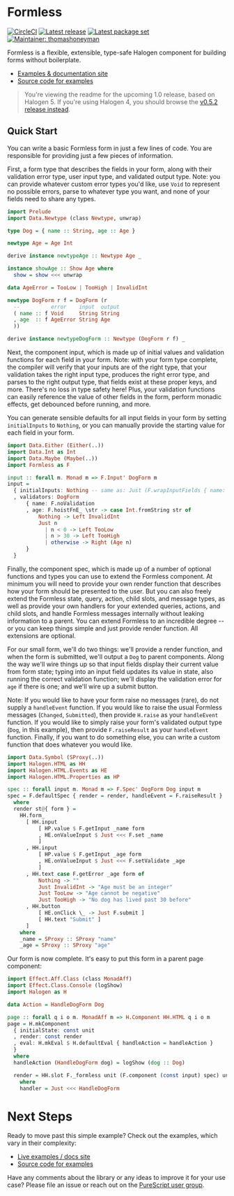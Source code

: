 # Formless

[![CircleCI](https://circleci.com/gh/thomashoneyman/purescript-halogen-formless/tree/master.svg?style=shield)](https://circleci.com/gh/thomashoneyman/purescript-halogen-formless/tree/master)
[![Latest release](http://img.shields.io/github/release/thomashoneyman/purescript-halogen-formless.svg)](https://github.com/thomashoneyman/purescript-halogen-formless/releases)
[![Latest package set](https://img.shields.io/endpoint.svg?url=https://package-sets-badge-0lf69kxs4fbd.runkit.sh/halogen-formless)](https://github.com/purescript/package-sets)
[![Maintainer: thomashoneyman](https://img.shields.io/badge/maintainer-thomashoneyman-lightgrey.svg)](http://github.com/thomashoneyman)

Formless is a flexible, extensible, type-safe Halogen component for building forms without boilerplate.

- [Examples & documentation site](https://thomashoneyman.github.io/purescript-halogen-formless/)
- [Source code for examples](https://github.com/thomashoneyman/purescript-halogen-formless/tree/master/example)

> You're viewing the readme for the upcoming 1.0 release, based on Halogen 5. If you're using Halogen 4, you should browse the [v0.5.2 release instead](https://github.com/thomashoneyman/purescript-halogen-formless/tree/v0.5.2).

## Quick Start

You can write a basic Formless form in just a few lines of code. You are responsible for providing just a few pieces of information.

First, a form type that describes the fields in your form, along with their validation error type, user input type, and validated output type. Note: you can provide whatever custom error types you'd like, use `Void` to represent no possible errors, parse to whatever type you want, and none of your fields need to share any types.

```purescript
import Prelude
import Data.Newtype (class Newtype, unwrap)

type Dog = { name :: String, age :: Age }

newtype Age = Age Int

derive instance newtypeAge :: Newtype Age _

instance showAge :: Show Age where
  show = show <<< unwrap

data AgeError = TooLow | TooHigh | InvalidInt

newtype DogForm r f = DogForm (r
  --          error    input  output
  ( name :: f Void     String String
  , age  :: f AgeError String Age
  ))

derive instance newtypeDogForm :: Newtype (DogForm r f) _
```

Next, the component input, which is made up of initial values and validation functions for each field in your form. Note: with your form type complete, the compiler will verify that your inputs are of the right type, that your validation takes the right input type, produces the right error type, and parses to the right output type, that fields exist at these proper keys, and more. There's no loss in type safety here! Plus, your validation functions can easily reference the value of other fields in the form, perform monadic effects, get debounced before running, and more.

You can generate sensible defaults for all input fields in your form by setting `initialInputs` to `Nothing`, or you can manually provide the starting value for each field in your form.

```purescript
import Data.Either (Either(..))
import Data.Int as Int
import Data.Maybe (Maybe(..))
import Formless as F

input :: forall m. Monad m => F.Input' DogForm m
input =
  { initialInputs: Nothing -- same as: Just (F.wrapInputFields { name: "", age: "" })
  , validators: DogForm
      { name: F.noValidation
      , age: F.hoistFnE_ \str -> case Int.fromString str of
          Nothing -> Left InvalidInt
          Just n
            | n < 0 -> Left TooLow
            | n > 30 -> Left TooHigh
            | otherwise -> Right (Age n)
      }
  }
```

Finally, the component spec, which is made up of a number of optional functions and types you can use to extend the Formless component. At minimum you will need to provide your own render function that describes how your form should be presented to the user. But you can also freely extend the Formless state, query, action, child slots, and message types, as well as provide your own handlers for your extended queries, actions, and child slots, and handle Formless messages internally without leaking information to a parent. You can extend Formless to an incredible degree -- or you can keep things simple and just provide render function. All extensions are optional.

For our small form, we'll do two things: we'll provide a render function, and when the form is submitted, we'll output a `Dog` to parent components. Along the way we'll wire things up so that input fields display their current value from form state; typing into an input field updates its value in state, also running the correct validation function; we'll display the validation error for `age` if there is one; and we'll wire up a submit button.

Note: If you would like to have your form raise no messages (rare), do not supply a `handleEvent` function. If you would like to raise the usual Formless messages (`Changed`, `Submitted`), then provide `H.raise` as your `handleEvent` function. If you would like to simply raise your form's validated output type (`Dog`, in this example), then provide `F.raiseResult` as your `handleEvent` function. Finally, if you want to do something else, you can write a custom function that does whatever you would like.

```purescript
import Data.Symbol (SProxy(..))
import Halogen.HTML as HH
import Halogen.HTML.Events as HE
import Halogen.HTML.Properties as HP

spec :: forall input m. Monad m => F.Spec' DogForm Dog input m
spec = F.defaultSpec { render = render, handleEvent = F.raiseResult }
  where
  render st@{ form } =
    HH.form_
      [ HH.input
          [ HP.value $ F.getInput _name form
          , HE.onValueInput $ Just <<< F.set _name
          ]
      , HH.input
          [ HP.value $ F.getInput _age form
          , HE.onValueInput $ Just <<< F.setValidate _age
          ]
      , HH.text case F.getError _age form of
          Nothing -> ""
          Just InvalidInt -> "Age must be an integer"
          Just TooLow -> "Age cannot be negative"
          Just TooHigh -> "No dog has lived past 30 before"
      , HH.button
          [ HE.onClick \_ -> Just F.submit ]
          [ HH.text "Submit" ]
      ]
    where
    _name = SProxy :: SProxy "name"
    _age = SProxy :: SProxy "age"
```

Our form is now complete. It's easy to put this form in a parent page component:

```purescript
import Effect.Aff.Class (class MonadAff)
import Effect.Class.Console (logShow)
import Halogen as H

data Action = HandleDogForm Dog

page :: forall q i o m. MonadAff m => H.Component HH.HTML q i o m
page = H.mkComponent
  { initialState: const unit
  , render: const render
  , eval: H.mkEval $ H.defaultEval { handleAction = handleAction }
  }
  where
  handleAction (HandleDogForm dog) = logShow (dog :: Dog)

  render = HH.slot F._formless unit (F.component (const input) spec) unit handler
    where
    handler = Just <<< HandleDogForm
```

# Next Steps

Ready to move past this simple example? Check out the examples, which vary in their complexity:

- [Live examples / docs site](https://thomashoneyman.github.io/purescript-halogen-formless/)
- [Source code for examples](https://github.com/thomashoneyman/purescript-halogen-formless/tree/master/example)

Have any comments about the library or any ideas to improve it for your use case? Please file an issue or reach out on the [PureScript user group](https://discourse.purescript.org).
